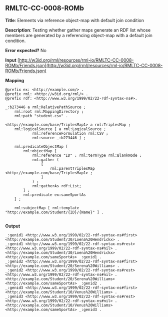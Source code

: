 ## RMLTC-CC-0008-ROMb

**Title**: Elements via reference object-map with default join condition

**Description**: Testing whether gather maps generate an RDF list whose members are generated by a referencing object-map with a default join condition.

**Error expected?** No

**Input**
 [http://w3id.org/rml/resources/rml-io/RMLTC-CC-0008-ROMb/Friends.json](http://w3id.org/rml/resources/rml-io/RMLTC-CC-0008-ROMb/Friends.json)

**Mapping**
```
@prefix ex: <http://example.com/> .
@prefix rml: <http://w3id.org/rml/> .
@prefix rdf: <http://www.w3.org/1999/02/22-rdf-syntax-ns#>.

_:b273446 a rml:RelativePathSource ;
    rml:root rml:MappingDirectory ;
    rml:path "student.csv" .

<http://example.com/base/TriplesMap1> a rml:TriplesMap ;
    rml:logicalSource [ a rml:LogicalSource ;
            rml:referenceFormulation rml:CSV ;
            rml:source _:b273446 ] ;
            
    rml:predicateObjectMap [
        rml:objectMap [
            rml:reference "ID" ; rml:termType rml:BlankNode ;
            rml:gather ( 
                [ 
                    rml:parentTriplesMap <http://example.com/base/TriplesMap1> ;
                ] 
            ) ;
            rml:gatherAs rdf:List;
        ] ;
        rml:predicate ex:sameSportAs 
    ] ;
        
    rml:subjectMap [ rml:template "http://example.com/Student/{ID}/{Name}" ] .


```

**Output**
```
_:genid1 <http://www.w3.org/1999/02/22-rdf-syntax-ns#first> <http://example.com/Student/30/Loena%20Hendrickx> .
_:genid1 <http://www.w3.org/1999/02/22-rdf-syntax-ns#rest> <http://www.w3.org/1999/02/22-rdf-syntax-ns#nil> .
<http://example.com/Student/30/Loena%20Hendrickx> <http://example.com/sameSportAs> _:genid1 .
_:genid2 <http://www.w3.org/1999/02/22-rdf-syntax-ns#first> <http://example.com/Student/20/Serena%20Williams> .
_:genid2 <http://www.w3.org/1999/02/22-rdf-syntax-ns#rest> <http://www.w3.org/1999/02/22-rdf-syntax-ns#nil> .
<http://example.com/Student/20/Serena%20Williams> <http://example.com/sameSportAs> _:genid2 .
_:genid3 <http://www.w3.org/1999/02/22-rdf-syntax-ns#first> <http://example.com/Student/10/Venus%20Williams> .
_:genid3 <http://www.w3.org/1999/02/22-rdf-syntax-ns#rest> <http://www.w3.org/1999/02/22-rdf-syntax-ns#nil> .
<http://example.com/Student/10/Venus%20Williams> <http://example.com/sameSportAs> _:genid3 .
```

